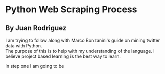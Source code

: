 # Python Web Scraping Process  
## By Juan Rodriguez
<!--
 Blah blah  
 blah blha   
 bloewadfs
 this is me trying to figure out formatting with the md file format. 
 this is actually super cool.-->

I am trying to follow along with Marco Bonzanini's guide on mining twitter data with Python.  
The purpose of this is to help with my understanding of the language. I believe project based learning is the best way to learn. 


In step one I am going to be 